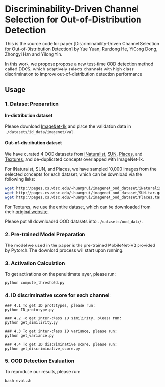 
# Discriminability-Driven Channel Selection for Out-of-Distribution Detection

This is the source code for paper [Discriminability-Driven Channel Selection for Out-of-Distribution Detection]
by Yue Yuan, Rundong He, YiCong Dong, Zhongyi Han and Yilong Yin.

In this work, we propose propose a new test-time OOD detection method called DDCS, which adaptively selects channels with high class discrimination to improve out-of-distribution detection performance


## Usage

### 1. Dataset Preparation

#### In-distribution dataset

Please download [ImageNet-1k](http://www.image-net.org/challenges/LSVRC/2012/index) and place the validation data in
 `./datasets/id_data/imagenet/val`.


#### Out-of-distribution dataset

We have curated 4 OOD datasets from 
[iNaturalist](https://arxiv.org/pdf/1707.06642.pdf), 
[SUN](https://vision.princeton.edu/projects/2010/SUN/paper.pdf), 
[Places](http://places2.csail.mit.edu/PAMI_places.pdf), 
and [Textures](https://arxiv.org/pdf/1311.3618.pdf), 
and de-duplicated concepts overlapped with ImageNet-1k.

For iNaturalist, SUN, and Places, we have sampled 10,000 images from the selected concepts for each dataset,
which can be download via the following links:
```bash
wget http://pages.cs.wisc.edu/~huangrui/imagenet_ood_dataset/iNaturalist.tar.gz
wget http://pages.cs.wisc.edu/~huangrui/imagenet_ood_dataset/SUN.tar.gz
wget http://pages.cs.wisc.edu/~huangrui/imagenet_ood_dataset/Places.tar.gz
```

For Textures, we use the entire dataset, which can be downloaded from their
[original website](https://www.robots.ox.ac.uk/~vgg/data/dtd/).

Please put all downloaded OOD datasets into `./datasets/ood_data/`.

### 2. Pre-trained Model Preparation

The model we used in the paper is the pre-trained MobileNet-V2 provided by Pytorch. The download process
will start upon running.


### 3. Activation Calculation
To get activations on the penultimate layer, please run:

```
python compute_threshold.py 
```

### 4. ID discriminative score for each channel:

```
### 4.1 To get ID prototypes, please run:
python ID_prototype.py

### 4.2 To get inter-class ID similirity, please run:
python get_similirity.py

### 4.3 To get inter-class ID variance, please run:
python get_variance.py

### 4.4 To get ID discriminative score, please run:
python get_discriminative_score.py
```


### 5. OOD Detection Evaluation

To reproduce our results, please run:
```
bash eval.sh 
```


